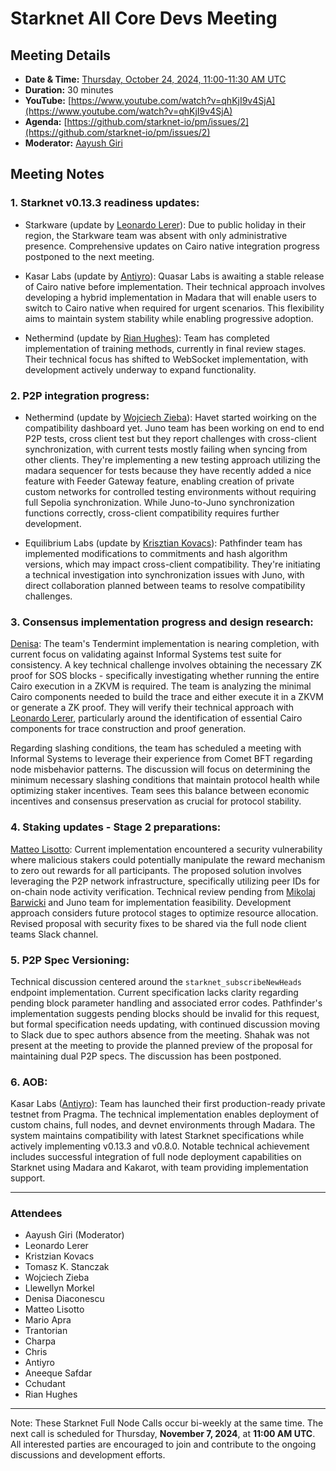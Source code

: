 # Starknet All Core Devs Meeting 
## Meeting Details

- **Date & Time:** [Thursday, October 24, 2024, 11:00-11:30 AM UTC](https://www.timeanddate.com/worldclock/converter.html?iso=20241024T110000&p1=1440)
- **Duration:** 30 minutes
- **YouTube:** [https://www.youtube.com/watch?v=qhKjI9v4SjA](https://www.youtube.com/watch?v=qhKjI9v4SjA)
- **Agenda:** [https://github.com/starknet-io/pm/issues/2](https://github.com/starknet-io/pm/issues/2)
- **Moderator:** [Aayush Giri](https://github.com/Giri-Aayush)

## Meeting Notes

### 1. Starknet v0.13.3 readiness updates:

- Starkware (update by [Leonardo Lerer](https://github.com/leo-starkware)): Due to public holiday in their region, the Starkware team was absent with only administrative presence. Comprehensive updates on Cairo native integration progress postponed to the next meeting.

- Kasar Labs (update by [Antiyro](https://github.com/antiyro)): Quasar Labs is awaiting a stable release of Cairo native before implementation. Their technical approach involves developing a hybrid implementation in Madara that will enable users to switch to Cairo native when required for urgent scenarios. This flexibility aims to maintain system stability while enabling progressive adoption.

- Nethermind (update by [Rian Hughes](https://github.com/rianhughes)): Team has completed implementation of training methods, currently in final review stages. Their technical focus has shifted to WebSocket implementation, with development actively underway to expand functionality.

### 2. P2P integration progress:

- Nethermind (update by [Wojciech Zieba](https://github.com/wojciechos)): Havet started woirking on the compatibility dashboard yet. Juno team has been working on end to end P2P tests, cross client test but they report challenges with cross-client synchronization, with current tests mostly failing when syncing from other clients. They're implementing a new testing approach utilizing the madara sequencer for tests because they have recently added a nice feature with Feeder Gateway feature, enabling creation of private custom networks for controlled testing environments without requiring full Sepolia synchronization. While Juno-to-Juno synchronization functions correctly, cross-client compatibility requires further development.

- Equilibrium Labs (update by [Krisztian Kovacs](https://github.com/kkovaacs)): Pathfinder team has implemented modifications to commitments and hash algorithm versions, which may impact cross-client compatibility. They're initiating a technical investigation into synchronization issues with Juno, with direct collaboration planned between teams to resolve compatibility challenges.

### 3. Consensus implementation progress and design research:

[Denisa](https://github.com/denisadiaconescu): The team's Tendermint implementation is nearing completion, with current focus on validating against Informal Systems test suite for consistency. A key technical challenge involves obtaining the necessary ZK proof for SOS blocks - specifically investigating whether running the entire Cairo execution in a ZKVM is required. The team is analyzing the minimal Cairo components needed to build the trace and either execute it in a ZKVM or generate a ZK proof. They will verify their technical approach with [Leonardo Lerer](https://github.com/leo-starkware), particularly around the identification of essential Cairo components for trace construction and proof generation.

Regarding slashing conditions, the team has scheduled a meeting with Informal Systems to leverage their experience from Comet BFT regarding node misbehavior patterns. The discussion will focus on determining the minimum necessary slashing conditions that maintain protocol health while optimizing staker incentives. Team sees this balance between economic incentives and consensus preservation as crucial for protocol stability.

### 4. Staking updates - Stage 2 preparations:

[Matteo Lisotto](https://github.com/Oghma): Current implementation encountered a security vulnerability where malicious stakers could potentially manipulate the reward mechanism to zero out rewards for all participants. The proposed solution involves leveraging the P2P network infrastructure, specifically utilizing peer IDs for on-chain node activity verification. Technical review pending from [Mikolaj Barwicki](https://github.com/stranger80) and Juno team for implementation feasibility. Development approach considers future protocol stages to optimize resource allocation. Revised proposal with security fixes to be shared via the full node client teams Slack channel.

### 5. P2P Spec Versioning:

Technical discussion centered around the `starknet_subscribeNewHeads` endpoint implementation. Current specification lacks clarity regarding pending block parameter handling and associated error codes. Pathfinder's implementation suggests pending blocks should be invalid for this request, but formal specification needs updating, with continued discussion moving to Slack due to spec authors absence from the meeting. Shahak was not present at the meeting to provide the planned preview of the proposal for maintaining dual P2P specs. The discussion has been postponed.

### 6. AOB:

Kasar Labs ([Antiyro](https://github.com/antiyro)): Team has launched their first production-ready private testnet from Pragma. The technical implementation enables deployment of custom chains, full nodes, and devnet environments through Madara. The system maintains compatibility with latest Starknet specifications while actively implementing v0.13.3 and v0.8.0. Notable technical achievement includes successful integration of full node deployment capabilities on Starknet using Madara and Kakarot, with team providing implementation support.

-----
### Attendees

- Aayush Giri (Moderator)
- Leonardo Lerer
- Kristzian Kovacs
- Tomasz K. Stanczak
- Wojciech Zieba
- Llewellyn Morkel
- Denisa Diaconescu
- Matteo Lisotto
- Mario Apra
- Trantorian
- Charpa
- Chris
- Antiyro
- Aneeque Safdar
- Cchudant
- Rian Hughes
------------
Note: These Starknet Full Node Calls occur bi-weekly at the same time. The next call is scheduled for Thursday, **November 7, 2024**, at **11:00 AM UTC**. All interested parties are encouraged to join and contribute to the ongoing discussions and development efforts.